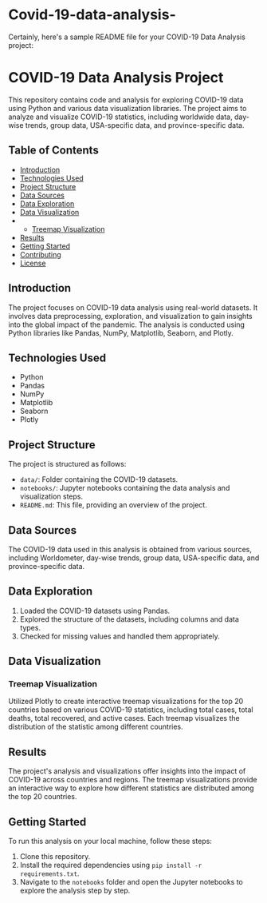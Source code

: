 # Covid-19-data-analysis-
Certainly, here's a sample README file for your COVID-19 Data Analysis project:

# COVID-19 Data Analysis Project

This repository contains code and analysis for exploring COVID-19 data using Python and various data visualization libraries. 
The project aims to analyze and visualize COVID-19 statistics, including worldwide data, day-wise trends, group data, USA-specific data, and province-specific data.

## Table of Contents

- [Introduction](#introduction)
- [Technologies Used](#technologies-used)
- [Project Structure](#project-structure)
- [Data Sources](#data-sources)
- [Data Exploration](#data-exploration)
- [Data Visualization](#data-visualization)
- - [Treemap Visualization](#treemap-visualization)
- [Results](#results)
- [Getting Started](#getting-started)
- [Contributing](#contributing)
- [License](#license)

## Introduction

The project focuses on COVID-19 data analysis using real-world datasets.
It involves data preprocessing, exploration, and visualization to gain insights into the global impact of the pandemic. The analysis is conducted using Python libraries like Pandas, NumPy, Matplotlib, Seaborn, and Plotly.

## Technologies Used

- Python
- Pandas
- NumPy
- Matplotlib
- Seaborn
- Plotly

## Project Structure

The project is structured as follows:

- `data/`: Folder containing the COVID-19 datasets.
- `notebooks/`: Jupyter notebooks containing the data analysis and visualization steps.
- `README.md`: This file, providing an overview of the project.

## Data Sources

The COVID-19 data used in this analysis is obtained from various sources, including Worldometer, day-wise trends, 
group data, USA-specific data, and province-specific data.

## Data Exploration

1. Loaded the COVID-19 datasets using Pandas.
2. Explored the structure of the datasets, including columns and data types.
3. Checked for missing values and handled them appropriately.

## Data Visualization

### Treemap Visualization

Utilized Plotly to create interactive treemap visualizations for the top 20 countries based on various COVID-19 statistics,
including total cases, total deaths, total recovered, and active cases. Each treemap visualizes the distribution of the statistic among different countries.

## Results

The project's analysis and visualizations offer insights into the impact of COVID-19 across countries and regions. 
The treemap visualizations provide an interactive way to explore how different statistics are distributed among the top 20 countries.

## Getting Started

To run this analysis on your local machine, follow these steps:

1. Clone this repository.
2. Install the required dependencies using `pip install -r requirements.txt`.
3. Navigate to the `notebooks` folder and open the Jupyter notebooks to explore the analysis step by step.






